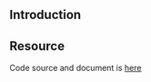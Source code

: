 ## Introduction

## Resource

Code source and document is [here](https://github.com/kcl-lang/artifacthub/tree/main/readonly-root-fs)
